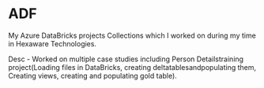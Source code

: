 # ADF
My Azure DataBricks projects Collections which I worked on during my time in Hexaware Technologies.

Desc - Worked on multiple case studies including Person Detailstraining project(Loading files in DataBricks, creating deltatablesandpopulating them, Creating views, creating and populating gold table).
